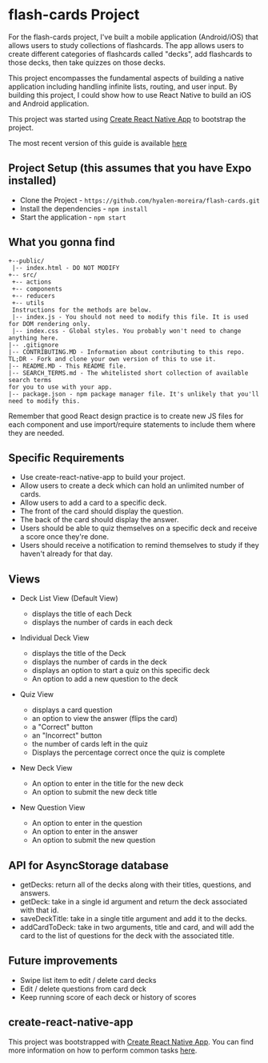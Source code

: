 # flash-cards Project

For the flash-cards project, I've built a mobile application (Android/iOS) that allows users to study collections of flashcards. The app allows users to create different categories of flashcards called "decks", add flashcards to those decks, then take quizzes on those decks.

This project encompasses the fundamental aspects of building a native application including handling infinite lists, routing, and user input. By building this project, I could show how to use React Native to build an iOS and Android application.

This project was started using [Create React Native App](https://github.com/react-community/create-react-native-app) to bootstrap the project.

The most recent version of this guide is available [here](https://github.com/react-community/create-react-native-app/blob/master/react-native-scripts/template/README.md)

## Project Setup (this assumes that you have Expo installed)

* Clone the Project - `https://github.com/hyalen-moreira/flash-cards.git`
* Install the dependencies - `npm install`
* Start the application - `npm start`

## What you gonna find
```
+--public/    
 |-- index.html - DO NOT MODIFY
+-- src/
 +-- actions
 +-- components
 +-- reducers
 +-- utils
 Instructions for the methods are below.
 |-- index.js - You should not need to modify this file. It is used for DOM rendering only.
 |-- index.css - Global styles. You probably won't need to change anything here.
|-- .gitignore
|-- CONTRIBUTING.MD - Information about contributing to this repo.
TL;DR - Fork and clone your own version of this to use it.
|-- README.MD - This README file.
|-- SEARCH_TERMS.md - The whitelisted short collection of available search terms
for you to use with your app.
|-- package.json - npm package manager file. It's unlikely that you'll need to modify this.
```

Remember that good React design practice is to create new JS files for each component and use import/require statements to include them where they are needed.

## Specific Requirements
* Use create-react-native-app to build your project.
* Allow users to create a deck which can hold an unlimited number of cards.
* Allow users to add a card to a specific deck.
* The front of the card should display the question.
* The back of the card should display the answer.
* Users should be able to quiz themselves on a specific deck and receive a score once they're done.
* Users should receive a notification to remind themselves to study if they haven't already for that day.

## Views
* Deck List View (Default View)
  - displays the title of each Deck
  - displays the number of cards in each deck

* Individual Deck View
  - displays the title of the Deck
  - displays the number of cards in the deck
  - displays an option to start a quiz on this specific deck
  - An option to add a new question to the deck

* Quiz View
  - displays a card question
  - an option to view the answer (flips the card)
  - a "Correct" button
  - an "Incorrect" button
  - the number of cards left in the quiz
  - Displays the percentage correct once the quiz is complete

* New Deck View
  - An option to enter in the title for the new deck
  - An option to submit the new deck title

* New Question View
  - An option to enter in the question
  - An option to enter in the answer
  - An option to submit the new question

## API for AsyncStorage database

  - getDecks: return all of the decks along with their titles, questions, and answers. 
  - getDeck: take in a single id argument and return the deck associated with that id. 
  - saveDeckTitle: take in a single title argument and add it to the decks. 
  - addCardToDeck: take in two arguments, title and card, and will add the card to the list of questions for the deck with the associated title. 

## Future improvements

* Swipe list item to edit / delete card decks
* Edit / delete questions from card deck
* Keep running score of each deck or history of scores

## create-react-native-app

This project was bootstrapped with [Create React Native App](https://github.com/react-community/create-react-native-app). You can find more information on how to perform common tasks [here](https://github.com/react-community/create-react-native-app/blob/master/react-native-scripts/template/README.md).
